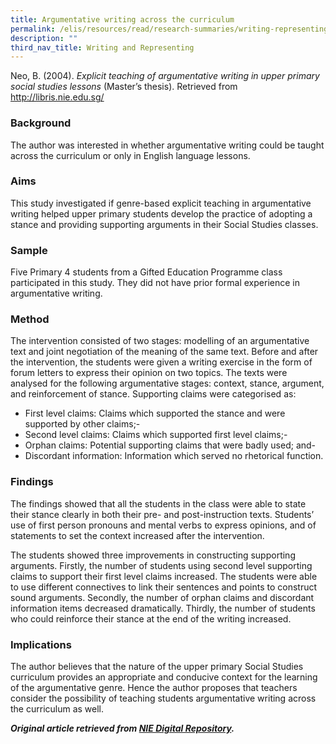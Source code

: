 ```yaml
---
title: Argumentative writing across the curriculum
permalink: /elis/resources/read/research-summaries/writing-representing/argumentative-writing-across-curriculum/
description: ""
third_nav_title: Writing and Representing
---
```

Neo, B. (2004). _Explicit teaching of argumentative writing in upper primary social studies lessons_ (Master’s thesis). Retrieved from http://libris.nie.edu.sg/

### Background

The author was interested in whether argumentative writing could be taught across the curriculum or only in English language lessons.

### Aims

This study investigated if genre-based explicit teaching in argumentative writing helped upper primary students develop the practice of adopting a stance and providing supporting arguments in their Social Studies classes.

### Sample

Five Primary 4 students from a Gifted Education Programme class participated in this study. They did not have prior formal experience in argumentative writing.

### Method

The intervention consisted of two stages: modelling of an argumentative text and joint negotiation of the meaning of the same text. Before and after the intervention, the students were given a writing exercise in the form of forum letters to express their opinion on two topics. The texts were analysed for the following argumentative stages: context, stance, argument, and reinforcement of stance. Supporting claims were categorised as:

*   First level claims: Claims which supported the stance and were supported by other claims;-
*   Second level claims: Claims which supported first level claims;-
*   Orphan claims: Potential supporting claims that were badly used; and-
*   Discordant information: Information which served no rhetorical function.

### Findings

The findings showed that all the students in the class were able to state their stance clearly in both their pre- and post-instruction texts. Students’ use of first person pronouns and mental verbs to express opinions, and of statements to set the context increased after the intervention.

The students showed three improvements in constructing supporting arguments. Firstly, the number of students using second level supporting claims to support their first level claims increased. The students were able to use different connectives to link their sentences and points to construct sound arguments. Secondly, the number of orphan claims and discordant information items decreased dramatically. Thirdly, the number of students who could reinforce their stance at the end of the writing increased.

### Implications

The author believes that the nature of the upper primary Social Studies curriculum provides an appropriate and conducive context for the learning of the argumentative genre. Hence the author proposes that teachers consider the possibility of teaching students argumentative writing across the curriculum as well.



**_Original article retrieved from [NIE Digital Repository](https://repository.nie.edu.sg/)._**
